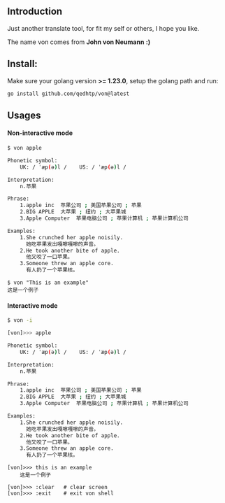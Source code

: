 ## Introduction
Just another translate tool, for fit my self or others, I hope you like.

The name von comes from **John von Neumann** **:)**

## Install:
Make sure your golang version **>= 1.23.0**, setup the golang path and run:
```bash
go install github.com/qedhtp/von@latest
```

## Usages
#### Non-interactive mode

```bash
$ von apple

Phonetic symbol:
    UK: / ˈæp(ə)l /    US: / ˈæp(ə)l /    

Interpretation:
    n.苹果

Phrase:
    1.apple inc  苹果公司 ; 美国苹果公司 ; 苹果
    2.BIG APPLE  大苹果 ; 纽约 ; 大苹果城
    3.Apple Computer  苹果电脑公司 ; 苹果计算机 ; 苹果计算机公司

Examples:
    1.She crunched her apple noisily.
      她吃苹果发出嘎嚓嘎嚓的声音。
    2.He took another bite of apple.
      他又咬了一口苹果。
    3.Someone threw an apple core.
      有人扔了一个苹果核。
```
```
$ von "This is an example"
这是一个例子
```
#### Interactive mode

```bash
$ von -i

[von]>>> apple

Phonetic symbol:
    UK: / ˈæp(ə)l /    US: / ˈæp(ə)l /    

Interpretation:
    n.苹果

Phrase:
    1.apple inc  苹果公司 ; 美国苹果公司 ; 苹果
    2.BIG APPLE  大苹果 ; 纽约 ; 大苹果城
    3.Apple Computer  苹果电脑公司 ; 苹果计算机 ; 苹果计算机公司

Examples:
    1.She crunched her apple noisily.
      她吃苹果发出嘎嚓嘎嚓的声音。
    2.He took another bite of apple.
      他又咬了一口苹果。
    3.Someone threw an apple core.
      有人扔了一个苹果核。
```
```
[von]>>> this is an example
    这是一个例子
```
```
[von]>>> :clear   # clear screen
[von]>>> :exit    # exit von shell
```



